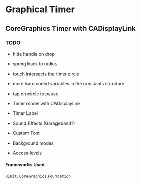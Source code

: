 #  Graphical Timer

## CoreGraphics Timer with CADisplayLink

### TODO

* hide handle on drop
* spring back to radius
* touch intersects the timer circle 
* more hard coded variables in the constants structure

* tap on circle to pause 

* Timer model with CADisplayLink
* Timer Label
* Sound Effects (Garageband?)
* Custom Font

* Background modes

* Access levels

#### Frameworks Used
`UIKit`, `CoreGraphics`,`Foundation`
